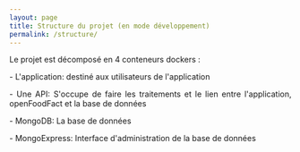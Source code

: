 ```yaml
---
layout: page
title: Structure du projet (en mode développement)
permalink: /structure/
---
```


<amp-img width="300" height="300" layout="responsive" src="{{site.url}}{{ site.structure }}"></amp-img>
<p style="text-align: justify;">
Le projet est décomposé en 4 conteneurs dockers :
</p>
<p style="text-align: justify;">
 - L'application: destiné aux utilisateurs de l'application
</p>
<p style="text-align: justify;">
 - Une API: S'occupe de faire les traitements et le lien entre l'application, openFoodFact et la base de données
</p>
<p style="text-align: justify;">
 - MongoDB: La base de données
</p>
<p style="text-align: justify;">
 - MongoExpress: Interface d'administration de la base de données
</p>
